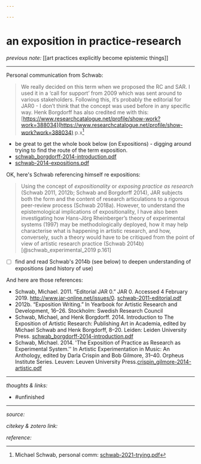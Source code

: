 ```yaml
---

---
```


# an exposition in practice-research

_previous note:_ [[art practices explicitly become epistemic things]]

---

Personal communication from Schwab:

>We really decided on this term when we proposed the RC and SAR. I used it in a ‘call for support’ from 2009 which was sent around to various stakeholders. Following this, it’s probably the editorial for JAR0 - I don’t think that the concept was used before in any specific way. Henk Borgdorff has also credited me with this: [https://www.researchcatalogue.net/profile/show-work?work=388034](https://www.researchcatalogue.net/profile/show-work?work=388034) p.x[^1]

[^1]: Michael Schwab, personal comm: [schwab-2021-trying.pdf](hook://file/x1mmlxbFG?p=c2tlbGxpcy9EZXNrdG9w&n=schwab-2021-trying.pdf)

- be great to get the whole book below (on Expositions) - digging around trying to find the route of the term exposition. 
- [schwab_borgdorff-2014-introduction.pdf](hook://file/pTXHBnTLr?p=RHJvcGJveC9iaWJsaW9ncmFwaHkgcGRmcw==&n=schwab_borgdorff-2014-introduction.pdf)
- [schwab-2014-expositions.pdf](hook://file/pVvCnzdXN?p=RHJvcGJveC9iaWJsaW9ncmFwaHkgcGRmcw==&n=schwab-2014-expositions.pdf)

OK, here's Schwab referencing himself re expositions:

> Using the concept of _expositionality_ or _exposing practice as research_ (Schwab 2011, 2012b; Schwab and Borgdorff 2014), JAR subjects both the form and the content of research articulations to a rigorous peer-review process (Schwab 2018a). However, to understand the epistemological implications of expositionality, I have also been investigating how Hans-Jörg Rheinberger’s theory of experimental systems (1997) may be methodologically deployed, how it may help characterise what is happening in artistic research, and how, conversely, such a theory would have to be critiqued from the point of view of artistic research practice (Schwab 2014b) [@schwab_experimental_2019 p.161]

- [ ] find and read Schwab's 2014b (see below) to deepen understanding of expositions (and history of use)

And here are those references:

- Schwab, Michael. 2011. “Editorial JAR 0.” JAR 0. Accessed 4 February 2019. <http://www.jar-online.net/issues/0>. [schwab-2011-editorial.pdf](hook://file/pYa68s2lQ?p=c2tlbGxpcy9Eb3dubG9hZHM=&n=schwab-2011-editorial.pdf)
- 2012b. “Exposition Writing.” In Yearbook for Artistic Research and Development, 16–26. Stockholm: Swedish Research Council
- Schwab, Michael, and Henk Borgdorff. 2014. Introduction to The Exposition of Artistic Research: Publishing Art in Academia, edited by Michael Schwab and Henk Borgdorff, 8–20. Leiden: Leiden University Press. [schwab_borgdorff-2014-introduction.pdf](hook://file/pTXHBnTLr?p=RHJvcGJveC9iaWJsaW9ncmFwaHkgcGRmcw==&n=schwab_borgdorff-2014-introduction.pdf)
- Schwab, Michael. 2014. 'The Exposition of Practice as Research as Experimental System.'' In Artistic Experimentation in Music: An Anthology, edited by Darla Crispin and Bob Gilmore, 31–40. Orpheus Institute Series. Leuven: Leuven University Press.[crispin_gilmore-2014-artistic.pdf](hook://file/pYbRHa9rm?p=c2tlbGxpcy9Eb3dubG9hZHM=&n=crispin_gilmore-2014-artistic.pdf)

---

_thoughts & links:_



- #unfinished 

---

_source:_ 

_citekey & zotero link:_ 

_reference:_ 


